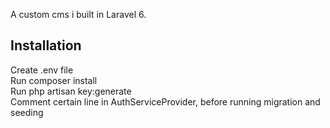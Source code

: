 A custom cms i built in Laravel 6.

## Installation
Create .env file <br>
Run composer install <br>
Run php artisan key:generate <br>
Comment certain line in AuthServiceProvider, before running migration and seeding <br>
